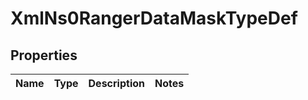 
# XmlNs0RangerDataMaskTypeDef

## Properties
Name | Type | Description | Notes
------------ | ------------- | ------------- | -------------




